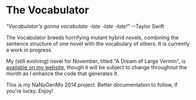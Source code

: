 # The Vocabulator

_"Vocabulator's gonna vocabulate -late -late -late!"_ --Taylor Swift


The Vocabulator breeds horrifying mutant hybrid novels, combining the
sentence structure of one novel with the vocabulary of others. It is
currently a work in progress.

My (still evolving) novel for November, titled "A Dream of Large 
Vermin", is [available on my website](http://makingcodespeak.com/a-dream-of-large-vermin.txt),
though it will be subject to change throughout the month as I enhance
the code that generates it.

This is my NaNoGenMo 2014 project. Better documentation to follow, if
you're lucky. Enjoy!
